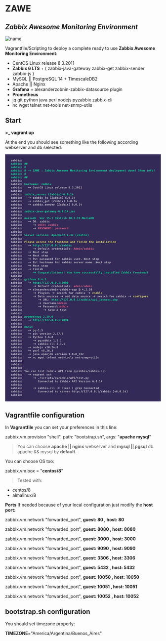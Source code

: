 
# ZAWE

## _Zabbix Awesome Monitoring Environment_

![name](https://img.shields.io/badge/version-v1.0.0-brightgreen?)

Vagrantfile/Scripting to deploy a complete ready to use **Zabbix Awesome Monitoring Environment**:

- CentOS Linux release 8.3.2011
- **Zabbix 6 LTS** + ( zabbix-java-gateway zabbix-get zabbix-sender zabbix-js )
- MySQL || PostgreSQL 14 + TimescaleDB2
- Apache || Nginx
- **Grafana** + alexanderzobnin-zabbix-datasource plugin
- **Prometheus**
- jq git python java perl nodejs pyzabbix zabbix-cli
- nc wget telnet net-tools net-snmp-utils

## Start

**>_ vagrant up**

At the end you should see something like the following according webserver and db selected:

![ZAME](zame.png "Zabbix Awesome Monitoring Environment")

## Vagrantfile configuration

In **Vagrantfile** you can set your preferences in this line:

zabbix.vm.provision "shell", path: "bootstrap.sh", args: "**apache mysql**"

> You can choose **apache || nginx** webserver and **mysql || pgsql** db.
> apache && mysql by **default.**

You can choose OS too:

zabbix.vm.box = "**centos/8**"

> Tested with:
- centos/8
- almalinux/8

**Ports**
If needed because of your local configuration just modify the **host port:**

zabbix.vm.network "forwarded_port", **guest: 80 , host: 80**

zabbix.vm.network "forwarded_port", **guest: 8080 , host: 8080**

zabbix.vm.network "forwarded_port", **guest: 3000 , host: 3000**

zabbix.vm.network "forwarded_port", **guest: 9090 , host: 9090**

zabbix.vm.network "forwarded_port", **guest: 3306 , host: 3306**

zabbix.vm.network "forwarded_port", **guest: 5432 , host: 5432**

zabbix.vm.network "forwarded_port", **guest: 10050 , host: 10050**

zabbix.vm.network "forwarded_port", **guest: 10051 , host: 10051**

zabbix.vm.network "forwarded_port", **guest: 10052 , host: 10052**

## bootstrap.sh configuration

You should set timezone properly:

**TIMEZONE**="America/Argentina/Buenos_Aires"
